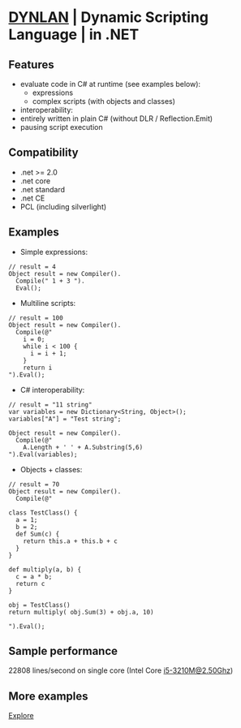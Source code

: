 # [DYNLAN](https://dynlan.com) | Dynamic Scripting Language | in .NET

## Features
 + evaluate code in C# at runtime (see examples below):
   + expressions
   + complex scripts (with objects and classes)
 + interoperability:
 + entirely written in plain C# (without DLR / Reflection.Emit)
 + pausing script execution

## Compatibility
   + .net >= 2.0
   + .net core
   + .net standard
   + .net CE
   + PCL (including silverlight)

## Examples
 + Simple expressions:
```
// result = 4
Object result = new Compiler().
  Compile(" 1 + 3 ").
  Eval();
```

 + Multiline scripts:
```
// result = 100
Object result = new Compiler().
  Compile(@"
    i = 0;
    while i < 100 {
      i = i + 1;
    }
    return i
").Eval();
```

 + C# interoperability:
```
// result = "11 string"
var variables = new Dictionary<String, Object>();
variables["A"] = "Test string";

Object result = new Compiler().
  Compile(@"
    A.Length + ' ' + A.Substring(5,6)
").Eval(variables);
```

 + Objects + classes:
```
// result = 70
Object result = new Compiler().
  Compile(@"

class TestClass() {
  a = 1;
  b = 2;
  def Sum(c) {
    return this.a + this.b + c
  }
}

def multiply(a, b) {
  c = a * b;
  return c
}

obj = TestClass()
return multiply( obj.Sum(3) + obj.a, 10)

").Eval();
```

## Sample performance
 22808 lines/second on single core (Intel Core i5-3210M@2.50Ghz)


## More examples
[Explore](https://github.com/b-y-t-e/DynLan/blob/master/EXAMPLES.md)
